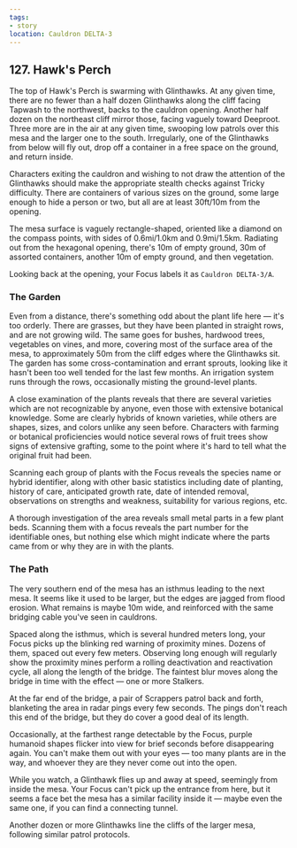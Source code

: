```yaml
---
tags:
- story
location: Cauldron DELTA-3
---
```


## 127. Hawk's Perch

The top of Hawk's Perch is swarming with Glinthawks.
At any given time, there are no fewer than a half dozen Glinthawks along the cliff facing Tapwash to the northwest, backs to the cauldron opening.
Another half dozen on the northeast cliff mirror those, facing vaguely toward Deeproot.
Three more are in the air at any given time, swooping low patrols over this mesa and the larger one to the south.
Irregularly, one of the Glinthawks from below will fly out, drop off a container in a free space on the ground, and return inside.

Characters exiting the cauldron and wishing to not draw the attention of the Glinthawks should make the appropriate stealth checks against Tricky difficulty.
There are containers of various sizes on the ground, some large enough to hide a person or two, but all are at least 30ft/10m from the opening.

The mesa surface is vaguely rectangle-shaped, oriented like a diamond on the compass points, with sides of 0.6mi/1.0km and 0.9mi/1.5km.
Radiating out from the hexagonal opening, there's 10m of empty ground, 30m of assorted containers, another 10m of empty ground, and then vegetation.

Looking back at the opening, your Focus labels it as `Cauldron DELTA-3/A`.

### The Garden

Even from a distance, there's something odd about the plant life here — it's too orderly.
There are grasses, but they have been planted in straight rows, and are not growing wild.
The same goes for bushes, hardwood trees, vegetables on vines, and more, covering most of the surface area of the mesa, to approximately 50m from the cliff edges where the Glinthawks sit.
The garden has some cross-contamination and errant sprouts, looking like it hasn't been too well tended for the last few months.
An irrigation system runs through the rows, occasionally misting the ground-level plants.

A close examination of the plants reveals that there are several varieties which are not recognizable by anyone, even those with extensive botanical knowledge.
Some are clearly hybrids of known varieties, while others are shapes, sizes, and colors unlike any seen before.
Characters with farming or botanical proficiencies would notice several rows of fruit trees show signs of extensive grafting, some to the point where it's hard to tell what the original fruit had been.

Scanning each group of plants with the Focus reveals the species name or hybrid identifier, along with other basic statistics including date of planting, history of care, anticipated growth rate, date of intended removal, observations on strengths and weakness, suitability for various regions, etc.

A thorough investigation of the area reveals small metal parts in a few plant beds.
Scanning them with a focus reveals the part number for the identifiable ones, but nothing else which might indicate where the parts came from or why they are in with the plants.

### The Path

The very southern end of the mesa has an isthmus leading to the next mesa.
It seems like it used to be larger, but the edges are jagged from flood erosion.
What remains is maybe 10m wide, and reinforced with the same bridging cable you've seen in cauldrons.

Spaced along the isthmus, which is several hundred meters long, your Focus picks up the blinking red warning of proximity mines.
Dozens of them, spaced out every few meters.
Observing long enough will regularly show the proximity mines perform a rolling deactivation and reactivation cycle, all along the length of the bridge.
The faintest blur moves along the bridge in time with the effect — one or more Stalkers.

At the far end of the bridge, a pair of Scrappers patrol back and forth, blanketing the area in radar pings every few seconds.
The pings don't reach this end of the bridge, but they do cover a good deal of its length.

Occasionally, at the farthest range detectable by the Focus, purple humanoid shapes flicker into view for brief seconds before disappearing again.
You can't make them out with your eyes — too many plants are in the way, and whoever they are they never come out into the open.

While you watch, a Glinthawk flies up and away at speed, seemingly from inside the mesa.
Your Focus can't pick up the entrance from here, but it seems a face bet the mesa has a similar facility inside it — maybe even the same one, if you can find a connecting tunnel.

Another dozen or more Glinthawks line the cliffs of the larger mesa, following similar patrol protocols.

